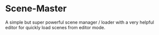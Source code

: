 # Scene-Master
A simple but super powerful scene manager / loader with a very helpful editor for quickly load scenes from editor mode.
